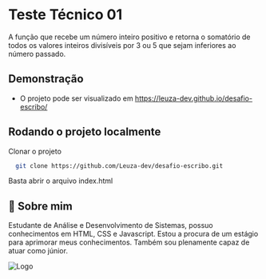 
# Teste Técnico 01

A função que recebe um número inteiro positivo e retorna o
somatório de todos os valores inteiros divisíveis por 3 ou 5 que sejam inferiores ao
número passado.


## Demonstração

* O projeto pode ser visualizado em https://leuza-dev.github.io/desafio-escribo/

## Rodando o projeto localmente

Clonar o projeto

```bash
  git clone https://github.com/Leuza-dev/desafio-escribo.git
```

Basta abrir o arquivo index.html


## 🚀 Sobre mim

Estudante de Análise e Desenvolvimento de Sistemas, possuo conhecimentos em HTML,
CSS e Javascript. Estou a procura de um estágio para aprimorar meus conhecimentos.
Também sou plenamente capaz de atuar como júnior.


![Logo](https://avatars.githubusercontent.com/u/96353075?v=10)

